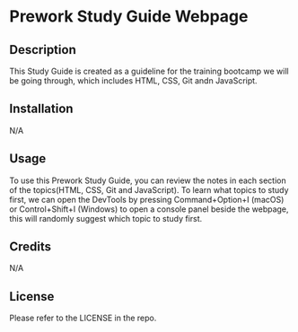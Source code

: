 # Prework Study Guide Webpage

## Description

This Study Guide is created as a guideline for the training bootcamp we will be going through, which includes HTML, CSS, Git andn JavaScript.

## Installation

N/A

## Usage

To use this Prework Study Guide, you can review the notes in each section of the topics(HTML, CSS, Git and JavaScript). To learn what topics to study first, we can open the DevTools by pressing Command+Option+I (macOS) or Control+Shift+I (Windows) to open a console panel beside the webpage, this will randomly suggest which topic to study first.

## Credits

N/A

## License

Please refer to the LICENSE in the repo.

